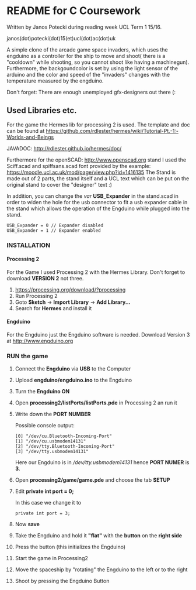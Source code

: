 # README for C Coursework
Written by Janos Potecki during reading week UCL Term 1 15/16.

janos(dot)potecki(dot)15(et)ucl(dot)ac(dot)uk 

A simple clone of the arcade game space invaders,
which uses the engduino as a controller
for the ship to move and shoot( there is a "cooldown" while shooting,
so you cannot shoot like having a machinegun).
Furthermore, the backgoundcolor is set by using
the light sensor of the arduino and the color and speed
of the "invaders" changes with the temperature measured by the engduino.

Don't forget: There are enough unemployed gfx-designers out there  (:

## Used Libraries etc.
For the game the Hermes lib for processing 2 is
used. The template and doc can be found at
https://github.com/rdlester/hermes/wiki/Tutorial-Pt.-1:-Worlds-and-Beings

JAVADOC:
http://rdlester.github.io/hermes/doc/

Furthermore for the openSCAD: http://www.openscad.org stand I used 
the Sciff.scad and spiffsans.scad font provided by the example:
https://moodle.ucl.ac.uk/mod/page/view.php?id=1416135
The Stand is made out of 2 parts, the stand itself and a UCL text which can
be put on the original stand to cover the "designer" text :)

In addition, you can change the *var* **USB_Expander** in the stand.scad
in order to widen the hole for the usb connector to fit a usb expander cable 
in the stand which allows the operation of the Engduino while plugged into 
the stand.
```
USB_Expander = 0 // Expander disabled
USB_Expander = 1 // Expander enabled
```


### INSTALLATION

#### Processing 2
For the Game I used Processing 2 with the Hermes Library. 
Don't forget to download **VERSION 2** not three.

1.	https://processing.org/download/?processing
2.	Run Processing 2 
3.	Goto **Sketch** -> **Import Library** -> **Add Library...**
4.	Search for **Hermes** and install it

#### Engduino
For the Engduino just the Engduino software is needed. Download Version 3 at
http://www.engduino.org

### RUN the game
1.	Connect the **Engduino** via **USB** to the Computer
2.	Upload **engduino/engduino.ino** to the Engduino
3. 	Turn the **Engduino ON**
4.	Open **processing2/listPorts/listPorts.pde** in Processing 2 an run it
5.	Write down the **PORT NUMBER**

	Possible console output:
	```
	[0] "/dev/cu.Bluetooth-Incoming-Port"
	[1] "/dev/cu.usbmodem14131"
	[2] "/dev/tty.Bluetooth-Incoming-Port"
	[3] "/dev/tty.usbmodem14131"
	```
	Here our Engduino is in */dev/tty.usbmodem14131* hence **PORT NUMER** is **3**.

6.	Open **processing2/game/game.pde** and choose the tab **SETUP**
7.	Edit **private int port = 0;**

	In this case we change it to 
	```
	private int port = 3;
	```
8.	Now **save**

9.	Take the Engduino and hold it **"flat"** with the **button** on the **right side**
10.	Press the button (this initializes the Engduino)
11. Start the game in Processing2
12. Move the spaceship by "rotating" the Engduino to the left or to the right
13.	Shoot by pressing the Engduino Button